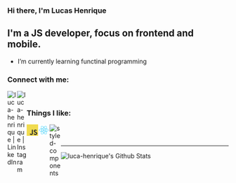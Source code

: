### Hi there, I'm Lucas Henrique

## I'm a JS developer, focus on frontend and mobile.

- I’m currently learning functinal programming

### Connect with me:

[<img align="left" alt="luca-henrique | LinkedIn" width="22px" src="https://cdn.jsdelivr.net/npm/simple-icons@v3/icons/linkedin.svg" />][linkedin]
[<img align="left" alt="luca-henrique | Instagram" width="22px" src="https://cdn.jsdelivr.net/npm/simple-icons@v3/icons/instagram.svg" />][instagram]

<br />

### Things I like:

<img align="left" alt="JavaScript" width="26px" src="https://raw.githubusercontent.com/github/explore/80688e429a7d4ef2fca1e82350fe8e3517d3494d/topics/javascript/javascript.png" />
<img align="left" alt="React" width="26px" src="https://raw.githubusercontent.com/github/explore/80688e429a7d4ef2fca1e82350fe8e3517d3494d/topics/react/react.png" />
<img align="left" alt="styled-components" width="26px" src="https://raw.githubusercontent.com/styled-components/brand/master/styled-components.png" />

<br />
<br />

---

<!-- ### 📺 Latest YouTube Videos -->
<!-- YOUTUBE:START -->
<!-- YOUTUBE:END -->

<!-- --- -->

<!-- ### 📕 Latest Blog Posts -->
<!-- BLOG-POST-LIST:START -->
<!-- BLOG-POST-LIST:END -->

<!-- --- -->

<!-- --- -->

<img align="left" alt="luca-henrique's Github Stats" src="https://github-readme-stats.vercel.app/api?username=luca-henrique&show_icons=true&hide_border=true" />

[instagram]: https://www.instagram.com/luca.henrique/
[linkedin]: https://www.linkedin.com/in/lucas-henrique-paes-a5951815a/
